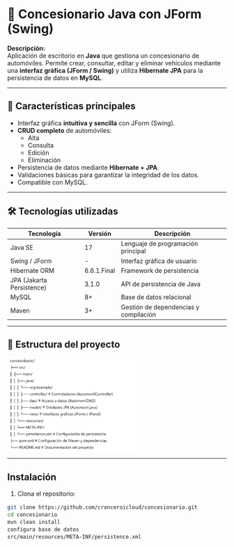 # 🚗 Concesionario Java con JForm (Swing)

**Descripción:**  
Aplicación de escritorio en **Java** que gestiona un concesionario de automóviles. Permite crear, consultar, editar y eliminar vehículos mediante una **interfaz gráfica (JForm / Swing)** y utiliza **Hibernate JPA** para la persistencia de datos en **MySQL**.

---

## 🎯 Características principales

- Interfaz gráfica **intuitiva y sencilla** con JForm (Swing).  
- **CRUD completo** de automóviles:  
  - Alta  
  - Consulta  
  - Edición  
  - Eliminación  
- Persistencia de datos mediante **Hibernate + JPA**.  
- Validaciones básicas para garantizar la integridad de los datos.  
- Compatible con MySQL.

---

## 🛠 Tecnologías utilizadas

| Tecnología | Versión | Descripción |
|------------|--------|-------------|
| Java SE    | 17     | Lenguaje de programación principal |
| Swing / JForm | -   | Interfaz gráfica de usuario |
| Hibernate ORM | 6.6.1.Final | Framework de persistencia |
| JPA (Jakarta Persistence) | 3.1.0 | API de persistencia de Java |
| MySQL | 8+      | Base de datos relacional |
| Maven | 3+      | Gestión de dependencias y compilación |

---

## 📂 Estructura del proyecto


<img src="esquema.png" alt="Logo" width="300"/>



---

## Instalación

1. Clona el repositorio:

```bash
git clone https://github.com/cronceroicloud/concesionario.git
cd concesionario
mvn clean install
configura base de datos
src/main/resources/META-INF/persistence.xml

